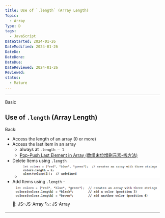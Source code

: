 ```yaml
---
title: Use of `.length` (Array Length)
Topic:
  - Array
Type: D
tags:
  - JavaScript
DateStarted: 2024-01-26
DateModified: 2024-01-26
DateDo:
DateDone:
DateDue:
DateReviewed: 2024-01-26
Reviewed:
status:
  - Mature
---
```


---

Basic

## Use of `.length` (Array Length)

Back:

- Access the length of an array (0 or more)
- Access the last item in an array
  - always at `.length – 1`
  - [Pop-Push Last Element in Array (数组末位增删元素-栈方法)](../pop-push-last-element-in-array)
- Delete Items using `.length`
  - ![](./z-Assets/1691246246599.png)
- Add Items using `.length` - ![](./z-Assets/1691246351519.png)
📌: JS::JS-Array
🏷️: JS-Array
<!--ID: 1706600287466-->

---

<!--SR:!2024-02-01,3,250-->
